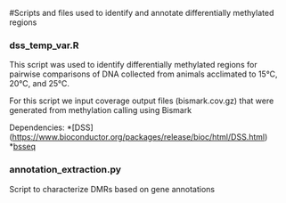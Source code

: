 #Scripts and files used to identify and annotate differentially methylated regions

### dss_temp_var.R
This script was used to identify differentially methylated regions for pairwise comparisons of DNA collected from animals acclimated to 15°C, 20°C, and 25°C.

For this script we input coverage output files (bismark.cov.gz) that were generated from methylation calling using Bismark

Dependencies: 
*[DSS] (https://www.bioconductor.org/packages/release/bioc/html/DSS.html)
*[bsseq](https://www.bioconductor.org/packages/release/bioc/html/bsseq.html)

### annotation_extraction.py
Script to characterize DMRs based on gene annotations
